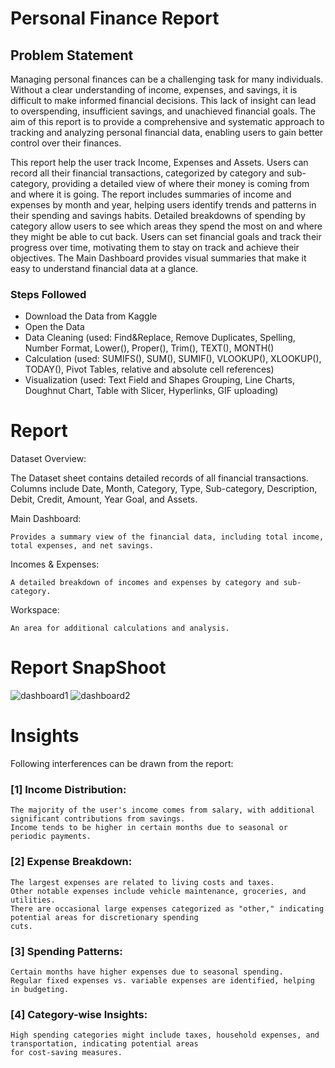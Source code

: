 # Personal Finance Report

## Problem Statement 

Managing personal finances can be a challenging task for many individuals. Without a clear understanding of income, 
expenses, and savings, it is difficult to make informed financial decisions. This lack of insight can lead to overspending, 
insufficient savings, and unachieved financial goals. The aim of this report is to provide a comprehensive and systematic 
approach to tracking and analyzing personal financial data, enabling users to gain better control over their finances.

This report help the user track Income, Expenses and Assets. Users can record all their financial transactions, 
categorized by category and sub-category, providing a detailed view of where their money is coming from and where it is 
going. The report includes summaries of income and expenses by month and year, helping users identify trends and patterns
in their spending and savings habits. Detailed breakdowns of spending by category allow users to see which areas they spend 
the most on and where they might be able to cut back. Users can set financial goals and track their progress over time, 
motivating them to stay on track and achieve their objectives. The Main Dashboard provides visual summaries that make it easy 
to understand financial data at a glance.

### Steps Followed
 - Download the Data from Kaggle
 - Open the Data
 - Data Cleaning (used: Find&Replace, Remove Duplicates, Spelling, Number Format, Lower(), Proper(), Trim(), TEXT(), MONTH()
 - Calculation (used: SUMIFS(), SUM(), SUMIF(), VLOOKUP(), XLOOKUP(), TODAY(), Pivot Tables, relative and absolute cell references)
 - Visualization (used: Text Field and Shapes Grouping, Line Charts, Doughnut Chart, Table with Slicer, Hyperlinks, GIF uploading)

# Report

Dataset Overview:

The Dataset sheet contains detailed records of all financial transactions.
	Columns include Date, Month, Category, Type, Sub-category, Description, Debit, Credit, Amount, Year Goal, and Assets.

Main Dashboard:

	Provides a summary view of the financial data, including total income, total expenses, and net savings.

Incomes & Expenses:

	A detailed breakdown of incomes and expenses by category and sub-category.

Workspace:

	An area for additional calculations and analysis.

# Report SnapShoot


![dashboard1](https://github.com/user-attachments/assets/69c80970-119e-4fdb-83ea-b162948ae07f)
![dashboard2](https://github.com/user-attachments/assets/c8cba894-2045-4b09-b490-d4bdf19ee873)


# Insights

Following interferences can be drawn from the report:

### [1] Income Distribution:

	The majority of the user's income comes from salary, with additional significant contributions from savings.
	Income tends to be higher in certain months due to seasonal or periodic payments.

### [2] Expense Breakdown:

	The largest expenses are related to living costs and taxes.
	Other notable expenses include vehicle maintenance, groceries, and utilities.
	There are occasional large expenses categorized as "other," indicating potential areas for discretionary spending 
	cuts.

### [3] Spending Patterns:

	Certain months have higher expenses due to seasonal spending.
	Regular fixed expenses vs. variable expenses are identified, helping in budgeting.

### [4] Category-wise Insights:
	High spending categories might include taxes, household expenses, and transportation, indicating potential areas 
	for cost-saving measures.
